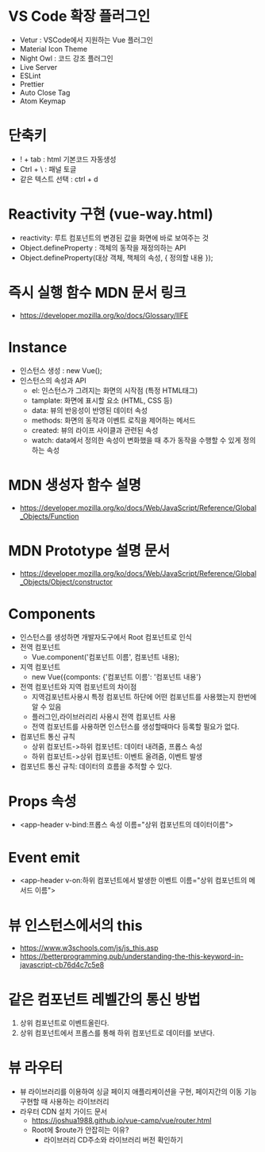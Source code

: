 # VS Code 확장 플러그인
- Vetur : VSCode에서 지원하는 Vue 플러그인
- Material Icon Theme
- Night Owl : 코드 강조 플러그인
- Live Server
- ESLint
- Prettier
- Auto Close Tag
- Atom Keymap


# 단축키
- ! + tab : html 기본코드 자동생성
- Ctrl + \ : 패널 토글
- 같은 텍스트 선택 : ctrl + d

# Reactivity 구현 (vue-way.html)
- reactivity: 루트 컴포넌트의 변경된 값을 화면에 바로 보여주는 것
- Object.defineProperty : 객체의 동작을 재정의하는 API
- Object.defineProperty(대상 객체, 책체의 속성, {
    정의할 내용
});

# 즉시 실행 함수 MDN 문서 링크
- https://developer.mozilla.org/ko/docs/Glossary/IIFE

# Instance
- 인스턴스 생성 : new Vue();
- 인스턴스의 속성과 API
    - el: 인스턴스가 그려지는 화면의 시작점 (특정 HTML태그)
    - tamplate: 화면에 표시할 요소 (HTML, CSS 등)
    - data: 뷰의 반응성이 반영된 데이터 속성
    - methods: 화면의 동작과 이벤트 로직을 제어하는 메서드
    - created: 뷰의 라이프 사이클과 관련된 속성
    - watch: data에서 정의한 속성이 변화했을 때 추가 동작을 수행할 수 있게 정의하는 속성

 # MDN 생성자 함수 설명 
- https://developer.mozilla.org/ko/docs/Web/JavaScript/Reference/Global_Objects/Function
 # MDN Prototype 설명 문서
- https://developer.mozilla.org/ko/docs/Web/JavaScript/Reference/Global_Objects/Object/constructor

# Components
- 인스턴스를 생성하면 개발자도구에서 Root 컴포넌트로 인식
- 전역 컴포넌트 
    - Vue.component('컴포넌트 이름', 컴포넌트 내용);
- 지역 컴포넌트
    - new Vue({componts: {'컴포넌트 이름': '컴포넌트 내용'} 
- 전역 컴포넌트와 지역 컴포넌트의 차이점 
    - 지역검포넌트사용시 특정 컴포넌트 하단에 어떤 컴포넌트를 사용했는지 한번에 알 수 있음
    - 플러그인,라이브러리리 사용시 전역 컴포넌트 사용
    - 전역 컴포넌트를 사용하면 인스턴스를 생성할때마다 등록할 필요가 없다.
- 컴포넌트 통신 규칙
    - 상위 컴포넌트->하위 컴포넌트: 데이터 내려줌, 프롭스 속성
    - 하위 컴포넌트->상위 컴포넌트: 이벤트 올려줌, 이벤트 발생
- 컴포넌트 통신 규칙: 데이터의 흐름을 추적할 수 있다.

# Props 속성
- <app-header v-bind:프롭스 속성 이름="상위 컴포넌트의 데이터이름"></app-header>

# Event emit
- <app-header v-on:하위 컴포넌트에서 발생한 이벤트 이름="상위 컴포넌트의 메서드 이름"></app-header>

# 뷰 인스턴스에서의 this
- https://www.w3schools.com/js/js_this.asp
- https://betterprogramming.pub/understanding-the-this-keyword-in-javascript-cb76d4c7c5e8

# 같은 컴포넌트 레벨간의 통신 방법
1) 상위 컴포넌트로 이벤트올린다.
2) 상위 컴포넌트에서 프롭스를 통해 하위 컴포넌트로 데이터를 보낸다.

# 뷰 라우터
 - 뷰 라이브러리를 이용하여 싱글 페이지 애플리케이션을 구현, 페이지간의 이동 기능 구현할 때 사용하는 라이브러리
 - 라우터 CDN 설치 가이드 문서 
    - https://joshua1988.github.io/vue-camp/vue/router.html
    - Root에 $route가 안잡히는 이유?
        - 라이브러리 CD주소와 라이브러리 버전 확인하기